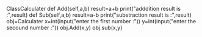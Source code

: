 ClassCalculater
  def Add(self,a,b)
    result=a+b
    print("adddition result is :",result)
  def Sub(self,a,b)
    result=a-b
    print("substraction result is :",result)
obj=Calculater
  x=int(input("enter the first number :"))
  y=int(input("enter the secound number :"))
  obj.Add(x,y)
  obj.sub(x,y)
  
